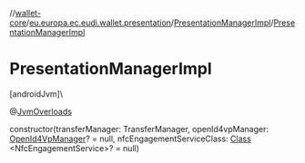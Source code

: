 //[wallet-core](../../../index.md)/[eu.europa.ec.eudi.wallet.presentation](../index.md)/[PresentationManagerImpl](index.md)/[PresentationManagerImpl](-presentation-manager-impl.md)

# PresentationManagerImpl

[androidJvm]\

@[JvmOverloads](https://kotlinlang.org/api/latest/jvm/stdlib/kotlin.jvm/-jvm-overloads/index.html)

constructor(transferManager: TransferManager,
openId4vpManager: [OpenId4VpManager](../../eu.europa.ec.eudi.wallet.transfer.openId4vp/-open-id4-vp-manager/index.md)? =
null,
nfcEngagementServiceClass: [Class](https://developer.android.com/reference/kotlin/java/lang/Class.html)
&lt;NfcEngagementService&gt;? = null)
